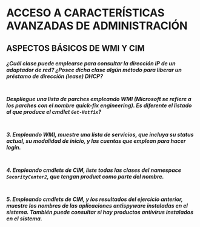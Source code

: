# ACCESO A CARACTERÍSTICAS AVANZADAS DE ADMINISTRACIÓN

## ASPECTOS BÁSICOS DE WMI Y CIM

##### ¿Cuál clase puede emplearse para consultar la dirección IP de un adaptador de red? ¿Posee dicha clase algún método para liberar un préstamo de dirección (lease) DHCP?

```powershell

```

##### Despliegue una lista de parches empleando WMI (Microsoft se refiere a los parches con el nombre **quick-fix engineering**). Es diferente el listado al que produce el cmdlet ``Get-Hotfix``?

```powershell

```

##### 3. Empleando WMI, muestre una lista de servicios, que incluya su status actual, su modalidad de inicio, y las cuentas que emplean para hacer login.

```powershell

```

##### 4. Empleando cmdlets de CIM, liste todas las clases del namespace ``SecurityCenter2``, que tengan **product** como parte del nombre.

```powershell

```

##### 5. Empleando cmdlets de CIM, y los resultados del ejercicio anterior, muestre los nombres de las aplicaciones antispyware instaladas en el sistema. También puede consultar si hay productos antivirus instalados en el sistema.

```powershell

```
